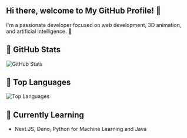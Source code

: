 ## Hi there, welcome to My GitHub Profile! 👋

I'm a passionate developer focused on web development, 3D animation, and artificial intelligence. 🚀

## 🌟 GitHub Stats
![GitHub Stats](https://github-readme-stats.vercel.app/api?username=your_username&show_icons=true&theme=radical)

## 🚀 Top Languages
![Top Languages](https://github-readme-stats.vercel.app/api/top-langs/?username=your_username&layout=compact&theme=radical)

## 🌱 Currently Learning
- Next.JS, Deno, Python for Machine Learning and Java
